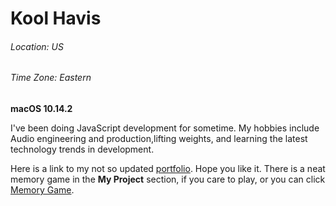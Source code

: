 # Kool Havis
###### Location: US
###### Time Zone: Eastern
**macOS 10.14.2**

I've been doing JavaScript development for sometime.
My hobbies include Audio engineering and production,lifting weights, and learning the latest technology trends in development. 


Here is a link to my not so updated [portfolio](http://kool-portfolio.surge.sh/).  Hope you like it. There is a neat memory game in the **My Project** section, if you care to play, or you can click [Memory Game](http://big10_memory_game.surge.sh/).
